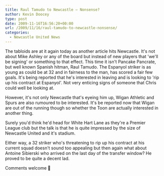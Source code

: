 ```yaml
---
title: Raul Tamudo to Newcastle – Nonsense?
author: Kevin Doocey
type: post
date: 2009-11-16T16:56:20+00:00
url: /2009/11/16/raul-tamudo-to-newcastle-nonsense/
categories:
  - Newcastle United News
---
```


The tabloids are at it again today as another article hits Newcastle. It's not about Mike Ashley or any of the board but instead of new players that 'we'll be signing' or something to that effect. This time it isn't Pancake Pancrate, but well known Spanish hitman, Raul Tamudo. The Espanyol striker is as young as could be at 32 and in fairness to the man, has scored a fair few goals. It's being reported that he's interested in leaving and is looking to 'rip up his contract at Espanyol'. Not very enticing signs of someone that Chris could well be looking at.

However, it's not only Newcastle that's eyeing him up, Wigan Athletic and Spurs are also rumoured to be interested. It's be reported now that Wigan are out of the running though so whether the Toon are actually interested in another thing.

Surely you'd think he'd head for White Hart Lane as they're a Premier League club but the talk is that he is quite impressed by the size of Newcastle United and it's stadium.

Either way, a 32 striker who's threatening to rip up his contract at his current squad doesn't sound too appealing but then again what about Antoine Sibierski who arrived on the last day of the transfer window? He proved to be quite a decent lad.

Comments welcome 🙂
